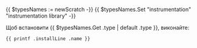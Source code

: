 {{ $typesNames := newScratch -}}
{{ $typesNames.Set "instrumentation" "instrumentation library" -}}

Щоб встановити {{ $typesNames.Get .type | default .type }}, виконайте:

```shell
{{ printf .installLine .name }}
```
